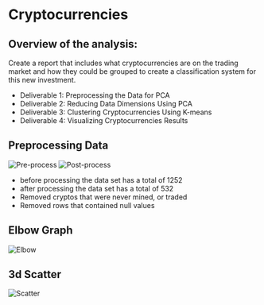 # Cryptocurrencies

## Overview of the analysis:
Create a report that includes what cryptocurrencies are on the trading market and how they could be grouped to create a classification system for this new investment.
 
- Deliverable 1: Preprocessing the Data for PCA
- Deliverable 2: Reducing Data Dimensions Using PCA
- Deliverable 3: Clustering Cryptocurrencies Using K-means
- Deliverable 4: Visualizing Cryptocurrencies Results


## Preprocessing Data
![Pre-process]()
![Post-process]()
- before processing the data set has a total of 1252
- after processing the data set has a total of 532
- Removed cryptos that were never mined, or traded
- Removed rows that contained null values


## Elbow Graph
![Elbow]()

## 3d Scatter
![Scatter]()
